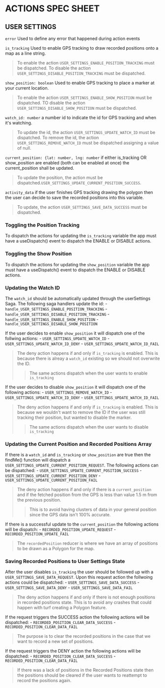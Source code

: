 # ACTIONS SPEC SHEET

## USER SETTINGS

`error` Used to define any error that happened during action events

`is_tracking` Used to enable GPS tracking to draw recorded positions
onto a map as a line string.
> To enable the action `USER_SETTINGS_ENABLE_POSITION_TRACKING` must
> be dispatched.
> To disable the action `USER_SETTINGS_DISABLE_POSITION_TRACKING` must
> be dispatched.

`show_position: boolean` Used to enable GPS tracking to place a marker
at your current location.
> To enable the action `USER_SETTINGS_ENABLE_SHOW_POSITION` must be
> dispatched.
> TO disable the action `USER_SETTINGS_DISABLE_SHOW_POSITION` must be
> dispatched.

`watch_id: number` a number id to indicate the id for GPS tracking
and when it's watching.
> To update the id, the action `USER_SETTINGS_UPDATE_WATCH_ID` must
> be dispatched.
> To remove the id, the action `USER_SETTINGS_REMOVE_WATCH_ID` must
> be dispatched assigning a value of null.

`current_position: {lat: number, lng: number` if either is_tracking
OR show_position are enabled (both can be enabled at once) the
current_position shall be updated.
> To update the position, the action 
> must be dispatched.`USER_SETTINGS_UPDATE_CURRENT_POSITION_SUCCESS`.

`activity_data` if the user finishes GPS tracking drawing the 
polygon then the user can decide to save the recorded positions 
into this variable.
> To update, the action `USER_SETTINGS_SAVE_DATA_SUCCESS` must be
> dispatched.

### Toggling the Position Tracking

To dispatch the actions for updating the `is_tracking` variable the
app must have a useDispatch() event to dispatch the ENABLE or DISABLE
actions.

### Toggling the Show Position

To dispatch the actions for updating the `show_position` variable the
app must have a useDispatch() event to dispatch the ENABLE or DISABLE
actions.

### Updating the Watch ID

The `watch_id` should be automatically updated through the userSettings
Saga. The following saga handlers update the id:
    - `handle_USER_SETTINGS_ENABLE_POSITION_TRACKING`
    - `handle_USER_SETTINGS_DISABLE_POSITION_TRACKING`
    - `handle_USER_SETTINGS_ENABLE_SHOW_POSITION`
    - `handle_USER_SETTINGS_DISABLE_SHOW_POSITION`

If the user decides to enable `show_position` it will dispatch one of
the follwing actions:
    - `USER_SETTINGS_UPDATE_WATCH_ID`
    - `USER_SETTINGS_UPDATE_WATCH_ID_DENY`
    - `USER_SETTINGS_UPDATE_WATCH_ID_FAIL`

> The deny action happens if and only if `is_tracking` is enabled. This
> is because there is alreay a `watch_id` existing so we should not
> overwrite the ID.
>> The same actions dispatch when the user wants to enable `is_tracking`

If the user decides to disable `show_position` it will dispatch one of 
the following actions:
    - `USER_SETTINGS_REMOVE_WATCH_ID`
    - `USER_SETTINGS_UPDATE_WATCH_ID_DENY`
    - `USER_SETTINGS_UPDATE_WATCH_ID_FAIL`

> The deny action happens if and only if `is_tracking` is enabled. This
> is because we wouldn't want to remove the ID if the user was still
> tracking their position, but wanted to disable the marker.
>> The same actions dispatch when the user wants to disable `is_tracking`

### Updating the Current Position and Recorded Positions Array

If there is a `watch_id` and `is_tracking` or `show_position` are true
then the findMe() function will dispatch a
`USER_SETTINGS_UPDATE_CURRENT_POSITION_REQUEST`. The following actions
can be dispatched:
    - `USER_SETTINGS_UPDATE_CURRENT_POSITION_SUCCESS`
    - `USER_SETTINGS_UPDATE_CURRENT_POSITION_DENY`
    - `USER_SETTINGS_UPDATE_CURRENT_POSITION_FAIL`

> The deny action happens if and only if there is a `current_position`
> and if the fetched position from the GPS is less than value 1.5 m from
> the previous position.
>> This is to avoid having clusters of data in your general position 
>> since the GPS data isn't 100% accurate.

If there is a successful update to the `current_position` the following
actions will be dispatch:
    - `RECORDED_POSITION_UPDATE_REQUEST`
    - `RECORDED_POSITION_UPDATE_FAIL`

> The `recordedPosition` reducer is where we have an array of positions
> to be drawn as a Polygon for the map.

### Saving Recorded Positions to User Settings State

After the user disables `is_tracking` the user should be followed up
with a `USER_SETTINGS_SAVE_DATA_REQUEST`. Upon this request action the
follwoing actions could be dispatched:
    - `USER_SETTINGS_SAVE_DATA_SUCCESS`
    - `USER_SETTINGS_SAVE_DATA_DENY`
    - `USER_SETTINGS_SAVE_DATA_FAIL`

> The deny action happens if and only if there is not enough positions
> in recorded positions state. This is to avoid any crashes that could
> happen with turf creating a Polygon feature.

If the request triggers the SUCCESS action the following actions will
be dispatched:
    - `RECORDED_POSITION_CLEAR_DATA_SUCCESS`
    - `RECORDED_POSITION_CLEAR_DATA_FAIL`

> The purpose is to clear the recorded positions in the case that we
> want to record a new set of positions.

If the request triggers the DENY action the following actions will be
dispatched:
    - `RECORDED_POSITION_CLEAR_DATA_SUCCESS`
    - `RECORDED_POSITION_CLEAR_DATA_FAIL`

> If there was a lack of positions in the Recorded Positions state then
> the positions should be cleared if the user wants to reattempt to
> record the positions again.